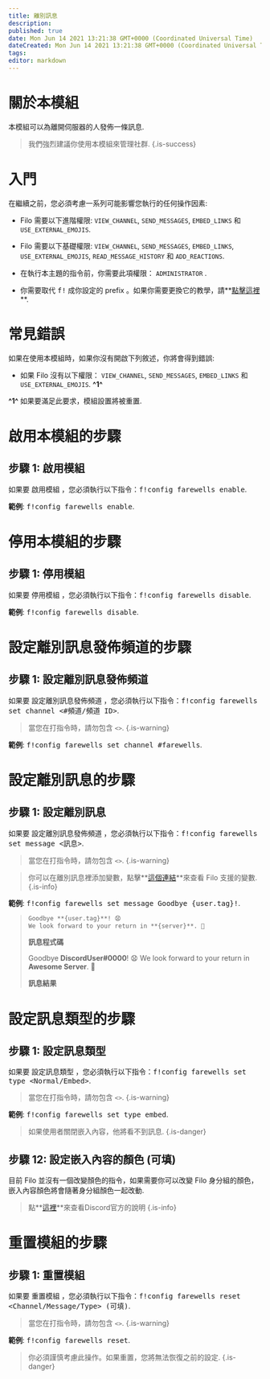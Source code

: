 ```yaml
---
title: 離別訊息
description:
published: true
date: Mon Jun 14 2021 13:21:38 GMT+0000 (Coordinated Universal Time)
dateCreated: Mon Jun 14 2021 13:21:38 GMT+0000 (Coordinated Universal Time)
tags:
editor: markdown
---
```


# 關於本模組

本模組可以為離開伺服器的人發佈一條訊息.

> 我們強烈建議你使用本模組來管理社群.
{.is-success}

# 入門

在繼續之前，您必須考慮一系列可能影響您執行的任何操作因素:

- Filo 需要以下進階權限: ``VIEW_CHANNEL``, ``SEND_MESSAGES``, ``EMBED_LINKS`` 和 ``USE_EXTERNAL_EMOJIS``.

- Filo 需要以下基礎權限: ``VIEW_CHANNEL``, ``SEND_MESSAGES``, ``EMBED_LINKS``, ``USE_EXTERNAL_EMOJIS``, ``READ_MESSAGE_HISTORY`` 和 ``ADD_REACTIONS``.

- 在執行本主題的指令前，你需要此項權限： ``ADMINISTRATOR`` .

- 你需要取代 <kbd>f!</kbd> 成你設定的 prefix 。如果你需要更換它的教學，請**[點擊這裡](https://wiki.filobot.xyz/zh-Tw/modules/prefix)**.

# 常見錯誤

如果在使用本模組時，如果你沒有開啟下列敘述，你將會得到錯誤:

- 如果 Filo 沒有以下權限： ``VIEW_CHANNEL``, ``SEND_MESSAGES``, ``EMBED_LINKS`` 和 ``USE_EXTERNAL_EMOJIS``. **^1^**

**^1^** 如果要滿足此要求，模組設置將被重置.

# 啟用本模組的步驟

## **步驟 1**: 啟用模組

如果要 啟用模組 ，您必須執行以下指令：<kbd>f!config farewells enable</kbd>.

**範例**: <kbd>f!config farewells enable</kbd>.

# 停用本模組的步驟

## **步驟 1**: 停用模組

如果要 停用模組 ，您必須執行以下指令：<kbd>f!config farewells disable</kbd>.

**範例**: <kbd>f!config farewells disable</kbd>.

# 設定離別訊息發佈頻道的步驟

## **步驟 1**: 設定離別訊息發佈頻道

如果要 設定離別訊息發佈頻道 ，您必須執行以下指令：<kbd>f!config farewells set channel \<#頻道/頻道 ID></kbd>.

> 當您在打指令時，請勿包含 ``<>``.
{.is-warning}

**範例**: <kbd>f!config farewells set channel #farewells</kbd>.

# 設定離別訊息的步驟

## **步驟 1**: 設定離別訊息

如果要 設定離別訊息發佈頻道 ，您必須執行以下指令：<kbd>f!config farewells set message \<訊息></kbd>.

> 當您在打指令時，請勿包含 ``<>``.
{.is-warning}

> 你可以在離別訊息裡添加變數，點擊**[這個連結](https://wiki.filobot.xyz/zh-Tw/modules/farewells/variables)**來查看 Filo 支援的變數.
{.is-info}

**範例**: <kbd>f!config farewells set message Goodbye {user.tag}!</kbd>.

> ```md
> Goodbye **{user.tag}**! 😧
> We look forward to your return in **{server}**. 👋
> ```
> **訊息程式碼**
>
> Goodbye **DiscordUser#0000**! 😧
> We look forward to your return in **Awesome Server**. 👋
>
> **訊息結果**

# 設定訊息類型的步驟

## **步驟 1**: 設定訊息類型

如果要 設定訊息類型 ，您必須執行以下指令：<kbd>f!config farewells set type \<Normal/Embed></kbd>.

> 當您在打指令時，請勿包含 ``<>``.
{.is-warning}

**範例**: <kbd>f!config farewells set type embed</kbd>.

> 如果使用者關閉嵌入內容，他將看不到訊息.
{.is-danger}

## **步驟 12**: 設定嵌入內容的顏色 (可填)

目前 Filo 並沒有一個改變顏色的指令，如果需要你可以改變 Filo 身分組的顏色，嵌入內容顏色將會隨著身分組顏色一起改動.

> 點**[這裡](https://support.discord.com/hc/en-us/articles/214836687)**來查看Discord官方的說明
{.is-info}

# 重置模組的步驟

## **步驟 1**: 重置模組

如果要 重置模組 ，您必須執行以下指令：<kbd>f!config farewells reset \<Channel/Message/Type> (可填)</kbd>.

> 當您在打指令時，請勿包含 ``<>``.
{.is-warning}

**範例**: <kbd>f!config farewells reset</kbd>.

> 你必須謹慎考慮此操作。如果重置，您將無法恢復之前的設定.
{.is-danger}
